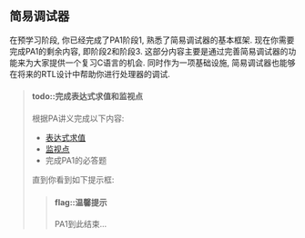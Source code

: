 ## 简易调试器

在预学习阶段, 你已经完成了PA1阶段1, 熟悉了简易调试器的基本框架.
现在你需要完成PA1的剩余内容, 即阶段2和阶段3.
这部分内容主要是通过完善简易调试器的功能来为大家提供一个复习C语言的机会.
同时作为一项基础设施, 简易调试器也能够在将来的RTL设计中帮助你进行处理器的调试.

> #### todo::完成表达式求值和监视点
> 根据PA讲义完成以下内容:
> * [表达式求值][expr]
> * [监视点][watchpoint]
> * 完成PA1的必答题
>
> 直到你看到如下提示框:
> > #### flag::温馨提示
> > PA1到此结束...

[expr]: /ics-pa/1.5.html
[watchpoint]: /ics-pa/1.6.html

